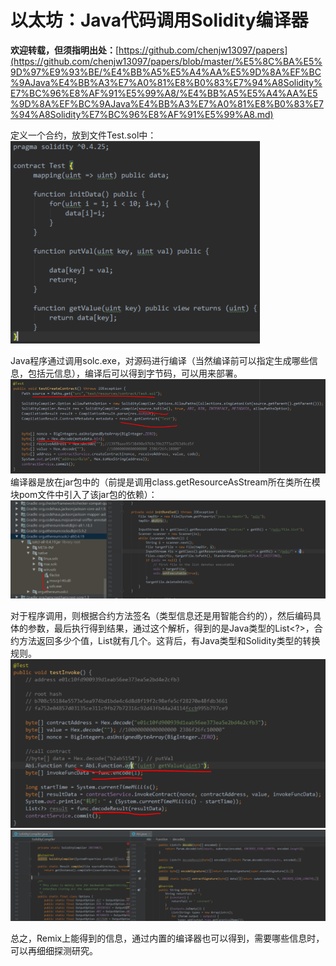 # 以太坊：Java代码调用Solidity编译器

**欢迎转载，但须指明出处：**[https://github.com/chenjw13097/papers](https://github.com/chenjw13097/papers/blob/master/%E5%8C%BA%E5%9D%97%E9%93%BE/%E4%BB%A5%E5%A4%AA%E5%9D%8A%EF%BC%9AJava%E4%BB%A3%E7%A0%81%E8%B0%83%E7%94%A8Solidity%E7%BC%96%E8%AF%91%E5%99%A8/%E4%BB%A5%E5%A4%AA%E5%9D%8A%EF%BC%9AJava%E4%BB%A3%E7%A0%81%E8%B0%83%E7%94%A8Solidity%E7%BC%96%E8%AF%91%E5%99%A8.md)  
  
定义一个合约，放到文件Test.sol中：  
![](./引用/图片1.png)  
  
Java程序通过调用solc.exe，对源码进行编译（当然编译前可以指定生成哪些信息，包括元信息），编译后可以得到字节码，可以用来部署。  
![](./引用/图片2.png)  
编译器是放在jar包中的（前提是调用class.getResourceAsStream所在类所在模块pom文件中引入了该jar包的依赖）：  
![](./引用/图片3.png)  
  
对于程序调用，则根据合约方法签名（类型信息还是用智能合约的），然后编码具体的参数，最后执行得到结果，通过这个解析，得到的是Java类型的List<?>，合约方法返回多少个值，List就有几个。这背后，有Java类型和Solidity类型的转换规则。  
![](./引用/图片4.png)  
![](./引用/图片5.png)  
  
总之，Remix上能得到的信息，通过内置的编译器也可以得到，需要哪些信息时，可以再细细探测研究。  
